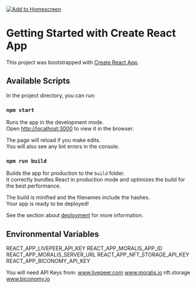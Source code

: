 [![Add to Homescreen](https://img.shields.io/badge/Skynet-Add%20To%20Homescreen-00c65e?logo=skynet&labelColor=0d0d0d)](https://homescreen.hns.siasky.net/#/skylink/AQDnqxkw9uq5qVRckdtkve-ED8vJqhwZJf38CQ3YYOqF9A)

# Getting Started with Create React App

This project was bootstrapped with [Create React App](https://github.com/facebook/create-react-app).

## Available Scripts

In the project directory, you can run:

### `npm start`

Runs the app in the development mode.\
Open [http://localhost:3000](http://localhost:3000) to view it in the browser.

The page will reload if you make edits.\
You will also see any lint errors in the console.



### `npm run build`

Builds the app for production to the `build` folder.\
It correctly bundles React in production mode and optimizes the build for the best performance.

The build is minified and the filenames include the hashes.\
Your app is ready to be deployed!

See the section about [deployment](https://facebook.github.io/create-react-app/docs/deployment) for more information.

## Environmental Variables
 REACT_APP_LIVEPEER_API_KEY
 REACT_APP_MORALIS_APP_ID
 REACT_APP_MORALIS_SERVER_URL
 REACT_APP_NFT_STORAGE_API_KEY  
 REACT_APP_BICONOMY_API_KEY

 You will need API Keys from:
 www.livepeer.com
 www.moralis.io
 nft.storage
 www.biconomy.io